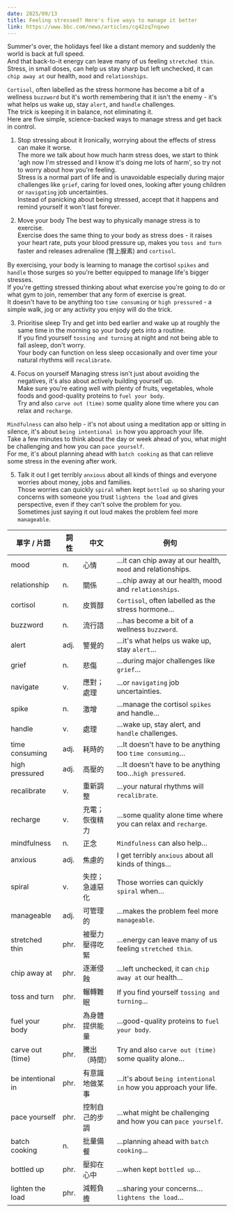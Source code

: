 ```yaml
---
date: 2025/09/13
title: Feeling stressed? Here's five ways to manage it better
link: https://www.bbc.com/news/articles/cg42zq7nqxwo
---
```


Summer's over, the holidays feel like a distant memory and suddenly the world is back at full speed.  
And that back-to-it energy can leave many of us feeling `stretched thin`.  
Stress, in small doses, can help us stay sharp but left unchecked, it can `chip away at` our health, `mood` and `relationships`.  

`Cortisol`, often labelled as the stress hormone has become a bit of a wellness `buzzword` but it's worth remembering that it isn't the enemy - it's what helps us wake up, stay `alert`, and `handle` challenges.  
The trick is keeping it in balance, not eliminating it.  
Here are five simple, science-backed ways to manage stress and get back in control.  


1. Stop stressing about it
Ironically, worrying about the effects of stress can make it worse.  
The more we talk about how much harm stress does, we start to think 'agh now I'm stressed and I know it's doing me lots of harm', so try not to worry about how you're feeling.  
Stress is a normal part of life and is unavoidable especially during major challenges like `grief`, caring for loved ones, looking after young children or `navigating` job uncertainties.  
Instead of panicking about being stressed, accept that it happens and remind yourself it won't last forever.  

2. Move your body
The best way to physically manage stress is to exercise.  
Exercise does the same thing to your body as stress does - it raises your heart rate, puts your blood pressure up, makes you `toss and turn` faster and releases adrenaline (腎上腺素) and `cortisol`.  

By exercising, your body is learning to manage the cortisol `spikes` and `handle` those surges so you're better equipped to manage life's bigger stresses.  
If you're getting stressed thinking about what exercise you're going to do or what gym to join, remember that any form of exercise is great.  
It doesn't have to be anything too `time consuming` or `high pressured` - a simple walk, jog or any activity you enjoy will do the trick.  

3. Prioritise sleep
Try and get into bed earlier and wake up at roughly the same time in the morning so your body gets into a routine.  
If you find yourself `tossing and turning` at night and not being able to fall asleep, don't worry.  
Your body can function on less sleep occasionally and over time your natural rhythms will `recalibrate`.  


4. Focus on yourself
Managing stress isn't just about avoiding the negatives, it's also about actively building yourself up.  
Make sure you're eating well with plenty of fruits, vegetables, whole foods and good-quality proteins to `fuel your body`.  
Try and also `carve out (time)` some quality alone time where you can relax and `recharge`.  

`Mindfulness` can also help - it's not about using a meditation app or sitting in silence, it's about `being intentional in` how you approach your life.  
Take a few minutes to think about the day or week ahead of you, what might be challenging and how you can `pace yourself`.  
For me, it's about planning ahead with `batch cooking` as that can relieve some stress in the evening after work.  

5. Talk it out
I get terribly `anxious` about all kinds of things and everyone worries about money, jobs and families.  
Those worries can quickly `spiral` when kept `bottled up` so sharing your concerns with someone you trust `lightens the load` and gives perspective, even if they can't solve the problem for you.  
Sometimes just saying it out loud makes the problem feel more `manageable`.  


| 單字 / 片語        | 詞性 | 中文             | 例句 |
| ----------------- | ---- | ---------------- | ---- |
| mood              | n.   | 心情             | …it can chip away at our health, `mood` and relationships. |
| relationship      | n.   | 關係             | …chip away at our health, mood and `relationships`. |
| cortisol          | n.   | 皮質醇           | `Cortisol`, often labelled as the stress hormone… |
| buzzword          | n.   | 流行語           | …has become a bit of a wellness `buzzword`. |
| alert             | adj. | 警覺的           | …it's what helps us wake up, stay `alert`… |
| grief             | n.   | 悲傷             | …during major challenges like `grief`… |
| navigate          | v.   | 應對；處理       | …or `navigating` job uncertainties. |
| spike             | n.   | 激增             | …manage the cortisol `spikes` and handle… |
| handle            | v.   | 處理             | …wake up, stay alert, and `handle` challenges. |
| time consuming    | adj. | 耗時的           | …It doesn't have to be anything too `time consuming`… |
| high pressured    | adj. | 高壓的           | …It doesn't have to be anything too…`high pressured`. |
| recalibrate       | v.   | 重新調整         | …your natural rhythms will `recalibrate`. |
| recharge          | v.   | 充電；恢復精力   | …some quality alone time where you can relax and `recharge`. |
| mindfulness       | n.   | 正念             | `Mindfulness` can also help… |
| anxious           | adj. | 焦慮的           | I get terribly `anxious` about all kinds of things… |
| spiral            | v.   | 失控；急遽惡化   | Those worries can quickly `spiral` when… |
| manageable        | adj. | 可管理的         | …makes the problem feel more `manageable`. |
| stretched thin    | phr. | 被壓力壓得吃緊   | …energy can leave many of us feeling `stretched thin`. |
| chip away at      | phr. | 逐漸侵蝕         | …left unchecked, it can `chip away at` our health… |
| toss and turn     | phr. | 輾轉難眠         | If you find yourself `tossing and turning`… |
| fuel your body    | phr. | 為身體提供能量   | …good-quality proteins to `fuel your body`. |
| carve out (time)  | phr. | 騰出（時間）     | Try and also `carve out (time)` some quality alone… |
| be intentional in | phr. | 有意識地做某事   | …it's about `being intentional in` how you approach your life. |
| pace yourself     | phr. | 控制自己的步調   | …what might be challenging and how you can `pace yourself`. |
| batch cooking     | n.   | 批量備餐         | …planning ahead with `batch cooking`… |
| bottled up        | phr. | 壓抑在心中       | …when kept `bottled up`… |
| lighten the load  | phr. | 減輕負擔         | …sharing your concerns… `lightens the load`… |

